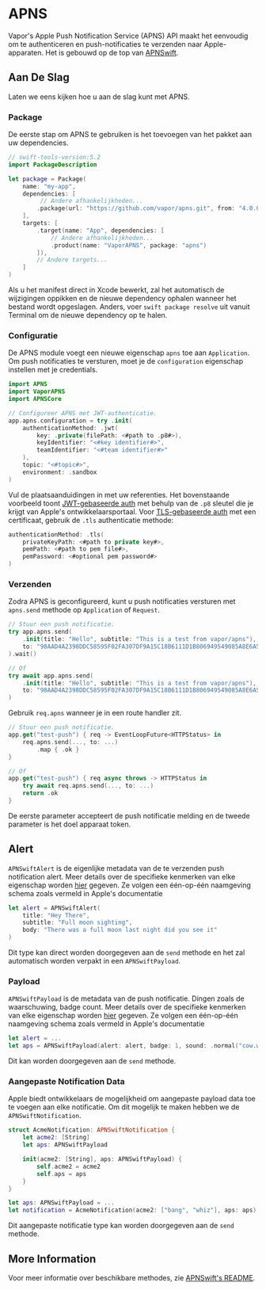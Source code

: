 # APNS

Vapor's Apple Push Notification Service (APNS) API maakt het eenvoudig om te authenticeren en push-notificaties te verzenden naar Apple-apparaten. Het is gebouwd op de top van [APNSwift](https://github.com/kylebrowning/APNSwift).

## Aan De Slag

Laten we eens kijken hoe u aan de slag kunt met APNS.

### Package

De eerste stap om APNS te gebruiken is het toevoegen van het pakket aan uw dependencies.

```swift
// swift-tools-version:5.2
import PackageDescription

let package = Package(
    name: "my-app",
    dependencies: [
         // Andere afhankelijkheden...
        .package(url: "https://github.com/vapor/apns.git", from: "4.0.0"),
    ],
    targets: [
        .target(name: "App", dependencies: [
            // Andere afhankelijkheden...
            .product(name: "VaporAPNS", package: "apns")
        ]),
        // Andere targets...
    ]
)
```

Als u het manifest direct in Xcode bewerkt, zal het automatisch de wijzigingen oppikken en de nieuwe dependency ophalen wanneer het bestand wordt opgeslagen. Anders, voer `swift package resolve` uit vanuit Terminal om de nieuwe dependency op te halen.

### Configuratie

De APNS module voegt een nieuwe eigenschap `apns` toe aan `Application`. Om push notificaties te versturen, moet je de `configuration` eigenschap instellen met je credentials.

```swift
import APNS
import VaporAPNS
import APNSCore

// Configureer APNS met JWT-authenticatie.
app.apns.configuration = try .init(
    authenticationMethod: .jwt(
        key: .private(filePath: <#path to .p8#>),
        keyIdentifier: "<#key identifier#>",
        teamIdentifier: "<#team identifier#>"
    ),
    topic: "<#topic#>",
    environment: .sandbox
)
```

Vul de plaatsaanduidingen in met uw referenties. Het bovenstaande voorbeeld toont [JWT-gebaseerde auth](https://developer.apple.com/documentation/usernotifications/setting_up_a_remote_notification_server/establishing_a_token-based_connection_to_apns) met behulp van de `.p8` sleutel die je krijgt van Apple's ontwikkelaarsportaal. Voor [TLS-gebaseerde auth](https://developer.apple.com/documentation/usernotifications/setting_up_a_remote_notification_server/establishing_a_certificate-based_connection_to_apns) met een certificaat, gebruik de `.tls` authenticatie methode: 

```swift
authenticationMethod: .tls(
    privateKeyPath: <#path to private key#>,
    pemPath: <#path to pem file#>,
    pemPassword: <#optional pem password#>
)
```

### Verzenden

Zodra APNS is geconfigureerd, kunt u push notificaties versturen met `apns.send` methode op `Application` of `Request`. 

```swift
// Stuur een push notificatie.
try app.apns.send(
    .init(title: "Hello", subtitle: "This is a test from vapor/apns"),
    to: "98AAD4A2398DDC58595F02FA307DF9A15C18B6111D1B806949549085A8E6A55D"
).wait()

// Of
try await app.apns.send(
    .init(title: "Hello", subtitle: "This is a test from vapor/apns"),
    to: "98AAD4A2398DDC58595F02FA307DF9A15C18B6111D1B806949549085A8E6A55D"
)
```

Gebruik `req.apns` wanneer je in een route handler zit.

```swift
// Stuur een push notificatie.
app.get("test-push") { req -> EventLoopFuture<HTTPStatus> in
    req.apns.send(..., to: ...)
        .map { .ok }
}

// Of
app.get("test-push") { req async throws -> HTTPStatus in
    try await req.apns.send(..., to: ...) 
    return .ok
}
```

De eerste parameter accepteert de push notificatie melding en de tweede parameter is het doel apparaat token. 

## Alert

`APNSwiftAlert` is de eigenlijke metadata van de te verzenden push notification alert. Meer details over de specifieke kenmerken van elke eigenschap worden [hier](https://developer.apple.com/library/archive/documentation/NetworkingInternet/Conceptual/RemoteNotificationsPG/PayloadKeyReference.html) gegeven. Ze volgen een één-op-één naamgeving schema zoals vermeld in Apple's documentatie

```swift
let alert = APNSwiftAlert(
    title: "Hey There", 
    subtitle: "Full moon sighting", 
    body: "There was a full moon last night did you see it"
)
```

Dit type kan direct worden doorgegeven aan de `send` methode en het zal automatisch worden verpakt in een `APNSwiftPayload`.

### Payload

`APNSwiftPayload` is de metadata van de push notificatie. Dingen zoals de waarschuwing, badge count. Meer details over de specifieke kenmerken van elke eigenschap worden [hier](https://developer.apple.com/library/archive/documentation/NetworkingInternet/Conceptual/RemoteNotificationsPG/PayloadKeyReference.html) gegeven. Ze volgen een één-op-één naamgeving schema zoals vermeld in Apple's documentatie

```swift
let alert = ...
let aps = APNSwiftPayload(alert: alert, badge: 1, sound: .normal("cow.wav"))
```

Dit kan worden doorgegeven aan de `send` methode.

### Aangepaste Notification Data

Apple biedt ontwikkelaars de mogelijkheid om aangepaste payload data toe te voegen aan elke notificatie. Om dit mogelijk te maken hebben we de `APNSwiftNotification`.

```swift
struct AcmeNotification: APNSwiftNotification {
    let acme2: [String]
    let aps: APNSwiftPayload

    init(acme2: [String], aps: APNSwiftPayload) {
        self.acme2 = acme2
        self.aps = aps
    }
}

let aps: APNSwiftPayload = ...
let notification = AcmeNotification(acme2: ["bang", "whiz"], aps: aps)
```

Dit aangepaste notificatie type kan worden doorgegeven aan de `send` methode.

## More Information

Voor meer informatie over beschikbare methodes, zie [APNSwift's README](https://github.com/kylebrowning/APNSwift).
